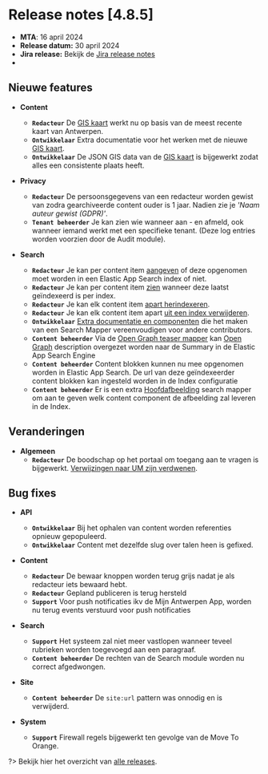 # Release notes [4.8.5]

* **MTA**: 16 april 2024
* **Release datum:** 30 april 2024
* **Jira release:** Bekijk de [Jira release notes](https://jira.antwerpen.be/secure/ReleaseNote.jspa?projectId=14114&version=16908)
* 

## Nieuwe features

* **Content**
  * **`Redacteur`** De [GIS kaart](/redactie/content/inrichten-cc-gis-kaart) werkt nu op basis van de meest recente kaart van Antwerpen.
  * **`Ontwikkelaar`** Extra documentatie voor het werken met de nieuwe [GIS kaart](/redactie/content/inrichten-cc-gis-kaart).
  * **`Ontwikkelaar`** De JSON GIS data van de [GIS kaart](/redactie/content/inrichten-cc-gis-kaart) is bijgewerkt zodat alles een consistente plaats heeft.

* **Privacy**
  * **`Redacteur`** De persoonsgegevens van een redacteur worden gewist van zodra gearchiveerde content ouder is 1 jaar. Nadien zie je *'Naam auteur gewist (GDPR)'*.
  * **`Tenant beheerder`** Je kan zien wie wanneer aan - en afmeld, ook wanneer iemand werkt met een specifieke tenant. (Deze log entries worden voorzien door de Audit module).
* **Search**
  * **`Redacteur`** Je kan per content item [aangeven](/redactie/content/content-beheren-search) of deze opgenomen moet worden in een Elastic App Search index of niet.
  * **`Redacteur`** Je kan per content item [zien](/redactie/content/content-beheren-search) wanneer deze laatst geïndexeerd is per index.
  * **`Redacteur`** Je kan elk content item [apart herindexeren](/redactie/content/content-beheren-search).
  * **`Redacteur`** Je kan elk content item apart [uit een index verwijderen](/redactie/content/content-beheren-search).
  * **`Ontwikkelaar`** [Extra documentatie en componenten](/modules/content/developer-guides/search-helper/index) die het maken van een Search Mapper vereenvoudigen voor andere contributors.
  * **`Content beheerder`** Via de [Open Graph teaser mapper](/redactie/content/inrichten-search-beheren?id=search-mappers) kan [Open Graph](/redactie/content/inrichten-cc-opengraph) description overgezet worden naar de Summary in de Elastic App Search Engine
  * **`Content beheerder`** Content blokken kunnen nu mee opgenomen worden in Elastic App Search. De url van deze geïndexeerder content blokken kan ingesteld worden in de Index configuratie
  * **`Content beheerder`** Er is een extra [Hoofdafbeelding](/redactie/content/inrichten-search-beheren?id=search-mappers) search mapper om aan te geven welk content component de afbeelding zal leveren in de Index.

## Veranderingen

* **Algemeen**
  * **`Redacteur`** De boodschap op het portaal om toegang aan te vragen is bijgewerkt. [Verwijzingen naar UM zijn verdwenen](/common/content/concept-tenant).

## Bug fixes

* **API**
  * **`Ontwikkelaar`** Bij het ophalen van content worden referenties opnieuw gepopuleerd.
  * **`Ontwikkelaar`** Content met dezelfde slug over talen heen is gefixed.
  
* **Content**
  * **`Redacteur`** De bewaar knoppen worden terug grijs nadat je als redacteur iets bewaard hebt.
  * **`Redacteur`** Gepland publiceren is terug hersteld
  * **`Support`** Voor push notificaties ikv de Mijn Antwerpen App, worden nu terug events verstuurd voor push notificaties
  
* **Search**
  * **`Support`** Het systeem zal niet meer vastlopen wanneer teveel rubrieken worden toegevoegd aan een paragraaf.
  * **`Content beheerder`** De rechten van de Search module worden nu correct afgedwongen.

* **Site**
  * **`Content beheerder`** De `site:url` pattern was onnodig en is verwijderd.

* **System**
  * **`Support`** Firewall regels bijgewerkt ten gevolge van de Move To Orange.

?> Bekijk hier het overzicht van [alle releases](/RELEASE).
